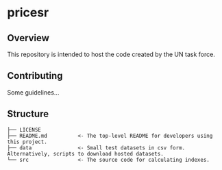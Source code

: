 # pricesr

## Overview
This repository is intended to host the code created by the UN task force.

## Contributing
Some guidelines...

## Structure
```
├── LICENSE
├── README.md          <- The top-level README for developers using this project.
├── data               <- Small test datasets in csv form. Alternatively, scripts to download hosted datasets.
└── src                <- The source code for calculating indexes.
```
